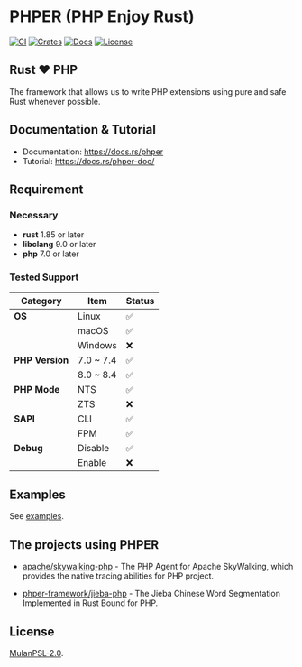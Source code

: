 # PHPER (PHP Enjoy Rust)

[![CI](https://github.com/phper-framework/phper/actions/workflows/ci.yml/badge.svg)](https://github.com/phper-framework/phper/actions/workflows/ci.yml)
[![Crates](https://img.shields.io/crates/v/phper)](https://crates.io/crates/phper)
[![Docs](https://img.shields.io/docsrs/phper)](https://docs.rs/phper)
[![License](https://img.shields.io/crates/l/phper)](https://github.com/phper-framework/phper/blob/master/LICENSE)

## Rust ❤️ PHP

The framework that allows us to write PHP extensions using pure and safe Rust whenever possible.

## Documentation & Tutorial

- Documentation: <https://docs.rs/phper>
- Tutorial: <https://docs.rs/phper-doc/>

## Requirement

### Necessary

- **rust** 1.85 or later
- **libclang** 9.0 or later
- **php** 7.0 or later

### Tested Support

| **Category**    | **Item**  | **Status** |
| --------------- | --------- | ---------- |
| **OS**          | Linux     | ✅          |
|                 | macOS     | ✅          |
|                 | Windows   | ❌          |
| **PHP Version** | 7.0 ~ 7.4 | ✅          |
|                 | 8.0 ~ 8.4 | ✅          |
| **PHP Mode**    | NTS       | ✅          |
|                 | ZTS       | ❌          |
| **SAPI**        | CLI       | ✅          |
|                 | FPM       | ✅          |
| **Debug**       | Disable   | ✅          |
|                 | Enable    | ❌          |

## Examples

See [examples](https://github.com/phper-framework/phper/tree/master/examples).

## The projects using PHPER

- [apache/skywalking-php](https://github.com/apache/skywalking-php) - The PHP Agent for Apache SkyWalking, which provides the native tracing abilities for PHP project.

- [phper-framework/jieba-php](https://github.com/phper-framework/jieba-php) - The Jieba Chinese Word Segmentation Implemented in Rust Bound for PHP.

## License

[MulanPSL-2.0](https://github.com/phper-framework/phper/blob/master/LICENSE).
